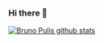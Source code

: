 ### Hi there 👋

 [![Bruno Pulis github stats](https://github-readme-stats.vercel.app/api?username=marisavieira)](https://github.com/brunopulis/github-readme-stats)

<!--
**marisavieira/marisavieira** is a ✨ _special_ ✨ repository because its `README.md` (this file) appears on your GitHub profile.

Here are some ideas to get you started:

- 🔭 I’m currently working on ...
- 🌱 I’m currently learning ...
- 👯 I’m looking to collaborate on ...
- 🤔 I’m looking for help with ...
- 💬 Ask me about ...
- 📫 How to reach me: ...
- 😄 Pronouns: ...
- ⚡ Fun fact: ...
-->
